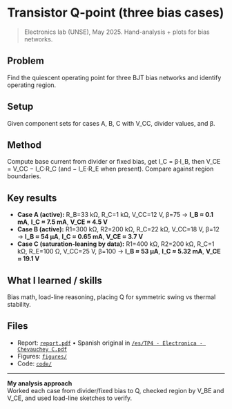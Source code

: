 # Transistor Q-point (three bias cases)

> Electronics lab (UNSE), May 2025. Hand-analysis + plots for bias networks.

## Problem
Find the quiescent operating point for three BJT bias networks and identify operating region.

## Setup
Given component sets for cases A, B, C with V_CC, divider values, and β.

## Method
Compute base current from divider or fixed bias, get I_C = β·I_B, then V_CE = V_CC − I_C·R_C (and − I_E·R_E when present). Compare against region boundaries.

## Key results
- **Case A (active):** R_B=33 kΩ, R_C=1 kΩ, V_CC=12 V, β=75 → **I_B ≈ 0.1 mA**, **I_C ≈ 7.5 mA**, **V_CE ≈ 4.5 V**
- **Case B (active):** R1=300 kΩ, R2=200 kΩ, R_C=22 kΩ, V_CC=18 V, β=12 → **I_B ≈ 54 µA**, **I_C ≈ 0.65 mA**, **V_CE ≈ 3.7 V**
- **Case C (saturation-leaning by data):** R1=400 kΩ, R2=200 kΩ, R_C=1 kΩ, R_E=100 Ω, V_CC=25 V, β=100 → **I_B ≈ 53 µA**, **I_C ≈ 5.32 mA**, **V_CE ≈ 19.1 V**

## What I learned / skills
Bias math, load-line reasoning, placing Q for symmetric swing vs thermal stability.

## Files
- Report: [`report.pdf`](report.pdf) • Spanish original in [`/es/TP4 - Electronica - Chevauchey C.pdf`](es/)
- Figures: [`figures/`](figures/)
- Code: [`code/`](code/)

---

**My analysis approach**  
Worked each case from divider/fixed bias to Q, checked region by V_BE and V_CE, and used load-line sketches to verify.
